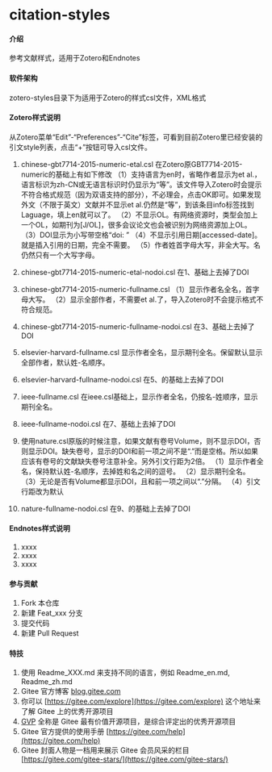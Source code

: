 # citation-styles

#### 介绍
参考文献样式，适用于Zotero和Endnotes

#### 软件架构
zotero-styles目录下为适用于Zotero的样式csl文件，XML格式


#### Zotero样式说明
从Zotero菜单“Edit”-“Preferences”-“Cite”标签，可看到目前Zotero里已经安装的引文style列表，点击“+”按钮可导入csl文件。

1.  chinese-gbt7714-2015-numeric-etal.csl
在Zotero原GBT7714-2015-numeric的基础上有如下修改
（1）支持语言为en时，省略作者显示为et al.，语言标识为zh-CN或无语言标识时仍显示为“等”。该文件导入Zotero时会提示不符合格式规范（因为双语支持的部分），不必理会，点击OK即可。如果发现外文（不限于英文）文献并不显示et al.仍然是“等”，到该条目info标签找到Laguage，填上en就可以了。
（2）不显示OL。有网络资源时，类型会加上一个OL，如期刊为[J/OL]，很多会议论文也会被识别为网络资源加上OL。
（3）DOI显示为小写带空格“doi: ”
（4）不显示引用日期[accessed-date]。就是插入引用的日期，完全不需要。
（5）作者姓首字母大写，非全大写。名 仍然只有一个大写字母。

2.  chinese-gbt7714-2015-numeric-etal-nodoi.csl
在1、基础上去掉了DOI

3.  chinese-gbt7714-2015-numeric-fullname.csl
（1）显示作者名全名，首字母大写。
（2）显示全部作者，不需要et al.了，导入Zotero时不会提示格式不符合规范。

4.  chinese-gbt7714-2015-numeric-fullname-nodoi.csl
在3、基础上去掉了DOI

5.  elsevier-harvard-fullname.csl
显示作者全名，显示期刊全名。保留默认显示全部作者，默认姓-名顺序。

6.  elsevier-harvard-fullname-nodoi.csl
在5、的基础上去掉了DOI

7.  ieee-fullname.csl
在ieee.csl基础上，显示作者全名，仍按名-姓顺序，显示期刊全名。

8.  ieee-fullname-nodoi.csl
在7、基础上去掉了DOI

9.  使用nature.csl原版的时候注意，如果文献有卷号Volume，则不显示DOI，否则显示DOI。缺失卷号，显示的DOI和前一项之间不是“.”而是空格。所以如果应该有卷号的文献缺失卷号注意补全。另外引文行距为2倍。
（1）显示作者全名，保持默认姓-名顺序，去掉姓和名之间的逗号。
（2）显示期刊全名。
（3）无论是否有Volume都显示DOI，且和前一项之间以“.”分隔。
（4）引文行距改为默认

10.  nature-fullname-nodoi.csl
在9、的基础上去掉了DOI


#### Endnotes样式说明

1.  xxxx
2.  xxxx
3.  xxxx

#### 参与贡献

1.  Fork 本仓库
2.  新建 Feat_xxx 分支
3.  提交代码
4.  新建 Pull Request


#### 特技

1.  使用 Readme\_XXX.md 来支持不同的语言，例如 Readme\_en.md, Readme\_zh.md
2.  Gitee 官方博客 [blog.gitee.com](https://blog.gitee.com)
3.  你可以 [https://gitee.com/explore](https://gitee.com/explore) 这个地址来了解 Gitee 上的优秀开源项目
4.  [GVP](https://gitee.com/gvp) 全称是 Gitee 最有价值开源项目，是综合评定出的优秀开源项目
5.  Gitee 官方提供的使用手册 [https://gitee.com/help](https://gitee.com/help)
6.  Gitee 封面人物是一档用来展示 Gitee 会员风采的栏目 [https://gitee.com/gitee-stars/](https://gitee.com/gitee-stars/)
